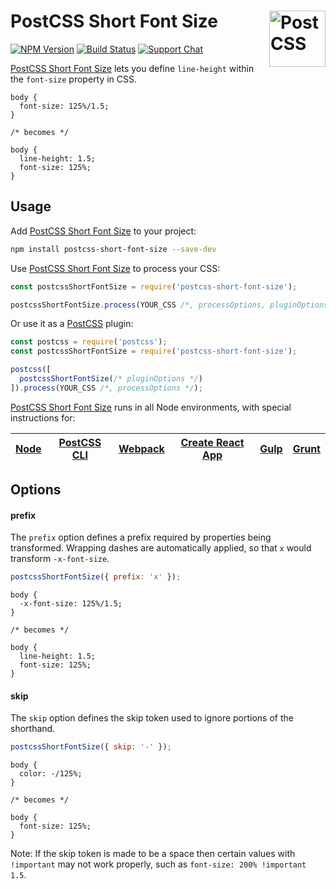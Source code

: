 # PostCSS Short Font Size [<img src="https://postcss.github.io/postcss/logo.svg" alt="PostCSS" width="90" height="90" align="right">][postcss]

[![NPM Version][npm-img]][npm-url]
[![Build Status][cli-img]][cli-url]
[![Support Chat][git-img]][git-url]

[PostCSS Short Font Size] lets you define `line-height` within the `font-size`
property in CSS.

```pcss
body {
  font-size: 125%/1.5;
}

/* becomes */

body {
  line-height: 1.5;
  font-size: 125%;
}
```

## Usage

Add [PostCSS Short Font Size] to your project:

```bash
npm install postcss-short-font-size --save-dev
```

Use [PostCSS Short Font Size] to process your CSS:

```js
const postcssShortFontSize = require('postcss-short-font-size');

postcssShortFontSize.process(YOUR_CSS /*, processOptions, pluginOptions */);
```

Or use it as a [PostCSS] plugin:

```js
const postcss = require('postcss');
const postcssShortFontSize = require('postcss-short-font-size');

postcss([
  postcssShortFontSize(/* pluginOptions */)
]).process(YOUR_CSS /*, processOptions */);
```

[PostCSS Short Font Size] runs in all Node environments, with special
instructions for:

| [Node](INSTALL.md#node) | [PostCSS CLI](INSTALL.md#postcss-cli) | [Webpack](INSTALL.md#webpack) | [Create React App](INSTALL.md#create-react-app) | [Gulp](INSTALL.md#gulp) | [Grunt](INSTALL.md#grunt) |
| --- | --- | --- | --- | --- | --- |

## Options

#### prefix

The `prefix` option defines a prefix required by properties being transformed.
Wrapping dashes are automatically applied, so that `x` would transform
`-x-font-size`.

```js
postcssShortFontSize({ prefix: 'x' });
```

```pcss
body {
  -x-font-size: 125%/1.5;
}

/* becomes */

body {
  line-height: 1.5;
  font-size: 125%;
}
```

#### skip

The `skip` option defines the skip token used to ignore portions of the
shorthand.

```js
postcssShortFontSize({ skip: '-' });
```

```pcss
body {
  color: -/125%;
}

/* becomes */

body {
  font-size: 125%;
}
```

Note: If the skip token is made to be a space then certain values with
`!important` may not work properly, such as `font-size: 200% !important 1.5`.

[cli-img]: https://img.shields.io/travis/jonathantneal/postcss-short-font-size.svg
[cli-url]: https://travis-ci.org/jonathantneal/postcss-short-font-size
[git-img]: https://img.shields.io/badge/support-chat-blue.svg
[git-url]: https://gitter.im/postcss/postcss
[npm-img]: https://img.shields.io/npm/v/postcss-short-font-size.svg
[npm-url]: https://www.npmjs.com/package/postcss-short-font-size

[PostCSS]: https://github.com/postcss/postcss
[PostCSS Short Font Size]: https://github.com/jonathantneal/postcss-short-font-size
